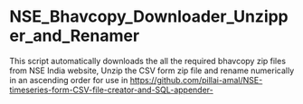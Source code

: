 # NSE_Bhavcopy_Downloader_Unzipper_and_Renamer
This script automatically downloads the all the required bhavcopy zip files from NSE India website, Unzip the CSV form zip file and rename numerically in an ascending order for use in https://github.com/pillai-amal/NSE-timeseries-form-CSV-file-creator-and-SQL-appender-
